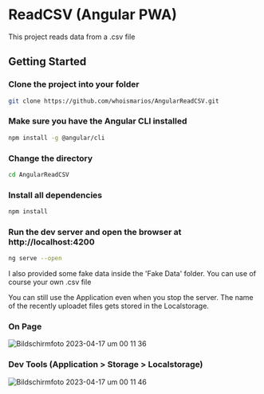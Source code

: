 # ReadCSV (Angular PWA)

This project reads data from a .csv file

## Getting Started

### Clone the project into your folder
```bash
git clone https://github.com/whoismarios/AngularReadCSV.git
```

### Make sure you have the Angular CLI installed
```bash
npm install -g @angular/cli
```

### Change the directory
```bash
cd AngularReadCSV
```

### Install all dependencies
```bash
npm install
```

### Run the dev server and open the browser at http://localhost:4200
```bash
ng serve --open
```


I also provided some fake data inside the 'Fake Data' folder.
You can use of course your own .csv file

You can still use the Application even when you stop the server.
The name of the recently uploadet files gets stored in the Localstorage.

### On Page
![Bildschirmfoto 2023-04-17 um 00 11 36](https://user-images.githubusercontent.com/103110817/232345511-1080a553-da89-45b4-9e2a-c89f02350c47.png)

### Dev Tools (Application > Storage > Localstorage)
![Bildschirmfoto 2023-04-17 um 00 11 46](https://user-images.githubusercontent.com/103110817/232345521-20d64087-5038-41c9-a594-6362b070d6ff.png)




